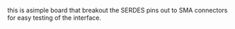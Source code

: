 this is asimple board that breakout the SERDES pins out to SMA connectors for easy testing of the interface.
